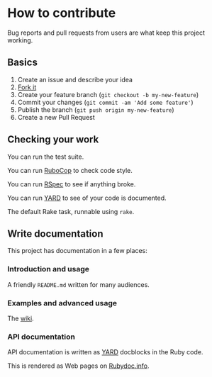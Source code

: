 # How to contribute

Bug reports and pull requests from users are what keep this project working.

## Basics

1. Create an issue and describe your idea
2. [Fork it](https://github.com/servian/awskeyring/fork)
3. Create your feature branch (`git checkout -b my-new-feature`)
4. Commit your changes (`git commit -am 'Add some feature'`)
5. Publish the branch (`git push origin my-new-feature`)
6. Create a new Pull Request

## Checking your work

You can run the test suite.

You can run [RuboCop] to check code style.

You can run [RSpec] to see if anything broke.

You can run [YARD] to see of your code is documented.

The default Rake task, runnable using `rake`.

## Write documentation

This project has documentation in a few places:

### Introduction and usage

A friendly `README.md` written for many audiences.

### Examples and advanced usage

The [wiki].

###  API documentation 

API documentation is written as [YARD] docblocks in the Ruby code.

This is rendered as Web pages on [Rubydoc.info][awskeyring on Rubydoc.info].

[wiki]: https://github.com/servian/awskeyring/wiki
[YARD]: https://yardoc.org/
[awskeyring on Rubydoc.info]: https://www.rubydoc.info/gems/awskeyring
[RuboCop]: https://rubocop.readthedocs.io/en/latest/
[Rspec]: https://rspec.info

